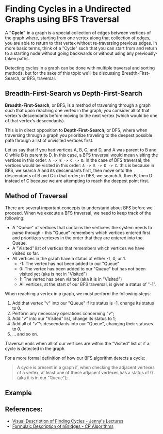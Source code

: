 # Finding Cycles in a Undirected Graphs using BFS Traversal

A **"Cycle"** in a graph is a special collection of edges between vertices of the graph where, starting from one vertex along that collection of edges, you are able to return to that vertex without re-traversing previous edges. In more basic terms, think of a "Cycle" such that you can start from and return to a starting node without going backwards or without using any previously-taken paths.

Detecting cycles in a graph can be done with multiple traversal and sorting methods, but for the sake of this topic we'll be discussing Breadth-First-Search, or BFS, traversal.

## Breadth-First-Search vs Depth-First-Search

**Breadth-First-Search**, or BFS, is a method of traversing through a graph such that upon reaching one vertex in the graph, you consider all of that vertex's descendants before moving to the next vertex (which would be one of that vertex's descendants).

This is in direct opposition to **Depth-First-Search**, or DFS, where when traversing through a graph you prioritize traveling to the deepest possible path through a list of unvisited vertices first.

Let us say that if you had vertices A, B, C, and D, and A was parent to B and C while B is parent to D. In this case, a BFS traversal would mean visiting the vertices in this order: ``A -> B -> C -> D``. In the case of DFS traversal, the vertices would be visited in this order: ``A -> B -> D -> C``. this is because in BFS, we search A and its descendants first, then move onto the descendants of B and C in that order; in DFS, we search A, then B, then D instead of C because we are attempting to reach the deepest point first.

## Method of Traversal

There are several important concepts to understand about BFS before we proceed. When we execute a BFS traversal, we need to keep track of the following:

* A "Queue" of vertices that contains the verticees the system needs to parse through - this "Queue" remembers which vertices entered first and prioritizes vertexes in the order that they are entered into the Queue.
* A "Visited" list of vertices that remembers which vertices we have visited so far.
* All vertices in the graph have a status of either -1, 0, or 1.
	* -1: The vertex has not been added to our "Queue"
	* 0: The vertex has been added to our "Queue" but has not been visited yet (aka is not in "Visited")
	* 1: The vertex has been visited (aka it is in "Visited")
	* All vertices, at the start of our BFS traversal, is given a status of "-1".

When reaching a vertex in a graph, we must perform the following steps:

1. Add that vertex "v" into our "Queue" if its status is -1, change its status to 0.
2. Perform any necessary operations concerning "v";
3. Add "v" into our "Visited" list, change its status to 1;
4. Add all of "v"'s descendants into our "Queue", changing their statuses to 0.
5. ... and so on.

Traversal ends when all of our vertices are within the "Visited" list or if a cycle is detected in the graph.

For a more formal definition of how our BFS algorithm detects a cycle:

> A cycle is present in a graph if, when checking the adjacent vertexes of a vertex, at least one of these adjacent vertexes has a status of 0 (aka it is in our "Queue");

## Example



## References:
* [Visual Description of Finding Cycles - Jenny's Lectures](https://www.youtube.com/watch?v=vXrv3kruvwE)
* [Formulaic Description of nBridges - CP Algorithms](https://cp-algorithms.com/graph/bridge-searching.html)